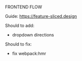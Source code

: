 FRONTEND FLOW

Guide: https://feature-sliced.design

Should to add:
- dropdown directions

Should to fix:
- fix webpack:hmr

